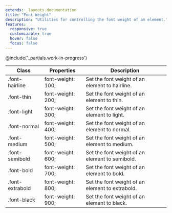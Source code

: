 ```yaml
---
extends: _layouts.documentation
title: "Font Weight"
description: "Utilities for controlling the font weight of an element."
features:
  responsive: true
  customizable: true
  hover: false
  focus: false
---
```


@include('_partials.work-in-progress')

<div class="border-t border-grey-lighter">
  <table class="w-full text-left" style="border-collapse: collapse;">
    <thead>
      <tr>
        <th class="text-sm font-semibold text-grey-darker p-2 bg-grey-lightest">Class</th>
        <th class="text-sm font-semibold text-grey-darker p-2 bg-grey-lightest">Properties</th>
        <th class="text-sm font-semibold text-grey-darker p-2 bg-grey-lightest">Description</th>
      </tr>
    </thead>
    <tbody class="align-baseline">
      <tr>
        <td class="p-2 border-t border-smoke font-mono text-xs text-purple-dark whitespace-no-wrap">.font-hairline</td>
        <td class="p-2 border-t border-smoke font-mono text-xs text-blue-dark">font-weight: 100;</td>
        <td class="p-2 border-t border-smoke text-sm text-grey-darker">Set the font weight of an element to hairline.</td>
      </tr>
      <tr>
        <td class="p-2 border-t border-smoke-light font-mono text-xs text-purple-dark whitespace-no-wrap">.font-thin</td>
        <td class="p-2 border-t border-smoke-light font-mono text-xs text-blue-dark">font-weight: 200;</td>
        <td class="p-2 border-t border-smoke-light text-sm text-grey-darker">Set the font weight of an element to thin.</td>
      </tr>
      <tr>
        <td class="p-2 border-t border-smoke-light font-mono text-xs text-purple-dark whitespace-no-wrap">.font-light</td>
        <td class="p-2 border-t border-smoke-light font-mono text-xs text-blue-dark">font-weight: 300;</td>
        <td class="p-2 border-t border-smoke-light text-sm text-grey-darker">Set the font weight of an element to light.</td>
      </tr>
      <tr>
        <td class="p-2 border-t border-smoke-light font-mono text-xs text-purple-dark whitespace-no-wrap">.font-normal</td>
        <td class="p-2 border-t border-smoke-light font-mono text-xs text-blue-dark">font-weight: 400;</td>
        <td class="p-2 border-t border-smoke-light text-sm text-grey-darker">Set the font weight of an element to normal.</td>
      </tr>
      <tr>
        <td class="p-2 border-t border-smoke-light font-mono text-xs text-purple-dark whitespace-no-wrap">.font-medium</td>
        <td class="p-2 border-t border-smoke-light font-mono text-xs text-blue-dark">font-weight: 500;</td>
        <td class="p-2 border-t border-smoke-light text-sm text-grey-darker">Set the font weight of an element to medium.</td>
      </tr>
      <tr>
        <td class="p-2 border-t border-smoke-light font-mono text-xs text-purple-dark whitespace-no-wrap">.font-semibold</td>
        <td class="p-2 border-t border-smoke-light font-mono text-xs text-blue-dark">font-weight: 600;</td>
        <td class="p-2 border-t border-smoke-light text-sm text-grey-darker">Set the font weight of an element to semibold.</td>
      </tr>
      <tr>
        <td class="p-2 border-t border-smoke-light font-mono text-xs text-purple-dark whitespace-no-wrap">.font-bold</td>
        <td class="p-2 border-t border-smoke-light font-mono text-xs text-blue-dark">font-weight: 700;</td>
        <td class="p-2 border-t border-smoke-light text-sm text-grey-darker">Set the font weight of an element to bold.</td>
      </tr>
      <tr>
        <td class="p-2 border-t border-smoke-light font-mono text-xs text-purple-dark whitespace-no-wrap">.font-extrabold</td>
        <td class="p-2 border-t border-smoke-light font-mono text-xs text-blue-dark">font-weight: 800;</td>
        <td class="p-2 border-t border-smoke-light text-sm text-grey-darker">Set the font weight of an element to extrabold.</td>
      </tr>
      <tr>
        <td class="p-2 border-t border-smoke-light font-mono text-xs text-purple-dark whitespace-no-wrap">.font-black</td>
        <td class="p-2 border-t border-smoke-light font-mono text-xs text-blue-dark">font-weight: 900;</td>
        <td class="p-2 border-t border-smoke-light text-sm text-grey-darker">Set the font weight of an element to black.</td>
      </tr>
    </tbody>
  </table>
</div>
